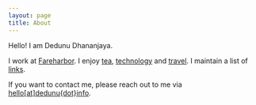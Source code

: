 ```yaml
---
layout: page
title: About
---
```



Hello! I am Dedunu Dhananjaya. 

I work at [Fareharbor](https://fareharbor.com/). I enjoy [tea](https://tea.dedunu.info), [technology](https://tech.dedunu.info) and [travel](http://travel.dedunu.info). I maintain a list of [links](https://tech.dedunu.info/links/).

If you want to contact me, please reach out to me via [hello\[at\]dedunu\{dot\}info](mailto:hello@dedunu.info).

